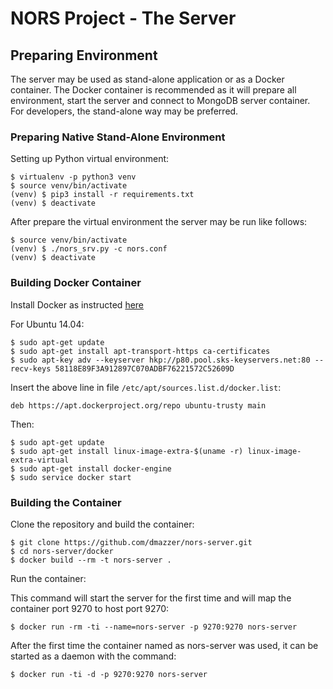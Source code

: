 # NORS Project - The Server #

## Preparing Environment ##

The server may be used as stand-alone application or as a Docker container. The Docker container is recommended as it will prepare all environment, start the server and connect to MongoDB server container.
For developers, the stand-alone way may be preferred.

### Preparing Native Stand-Alone Environment ###

Setting up Python virtual environment:

```
$ virtualenv -p python3 venv
$ source venv/bin/activate
(venv) $ pip3 install -r requirements.txt
(venv) $ deactivate
```

After prepare the virtual environment the server may be run like follows:

```
$ source venv/bin/activate
(venv) $ ./nors_srv.py -c nors.conf
(venv) $ deactivate
```


### Building Docker Container ###

Install Docker as instructed [here](https://docs.docker.com/engine/installation/linux/ubuntulinux/)

For Ubuntu 14.04:

```
$ sudo apt-get update
$ sudo apt-get install apt-transport-https ca-certificates
$ sudo apt-key adv --keyserver hkp://p80.pool.sks-keyservers.net:80 --recv-keys 58118E89F3A912897C070ADBF76221572C52609D
```

Insert the above line in file `/etc/apt/sources.list.d/docker.list`:

```
deb https://apt.dockerproject.org/repo ubuntu-trusty main
```

Then:

```
$ sudo apt-get update
$ sudo apt-get install linux-image-extra-$(uname -r) linux-image-extra-virtual
$ sudo apt-get install docker-engine
$ sudo service docker start
```

### Building the Container ###

Clone the repository and build the container:

```
$ git clone https://github.com/dmazzer/nors-server.git
$ cd nors-server/docker
$ docker build --rm -t nors-server .
```

Run the container:

This command will start the server for the first time and will map the container port 9270 to host port 9270:

```
$ docker run -rm -ti --name=nors-server -p 9270:9270 nors-server
```

After the first time the container named as nors-server was used, it can be started as a daemon with the command:

```
$ docker run -ti -d -p 9270:9270 nors-server
```
